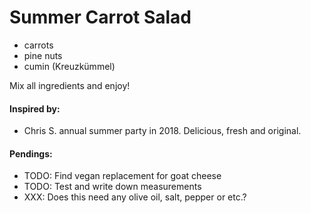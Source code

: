 # Summer Carrot Salad 

* carrots
* pine nuts
* cumin (Kreuzkümmel)

Mix all ingredients and enjoy! 

#### Inspired by:
* Chris S. annual summer party in 2018. Delicious, fresh and original.

#### Pendings:
* TODO: Find vegan replacement for goat cheese
* TODO: Test and write down measurements
* XXX: Does this need any olive oil, salt, pepper or etc.?
